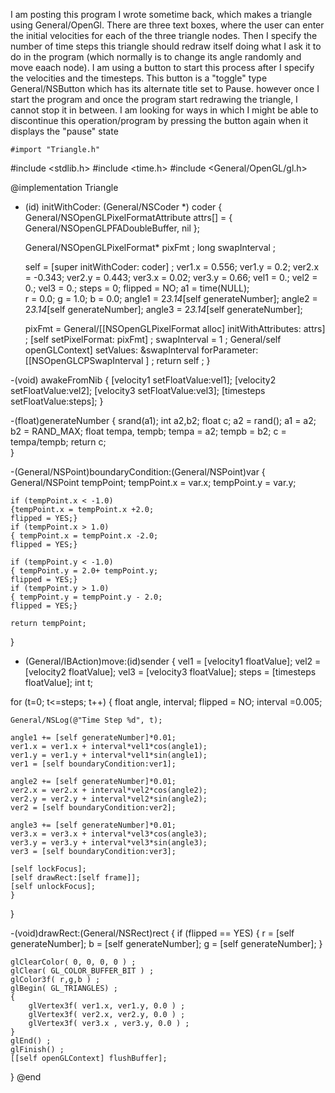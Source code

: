 I am posting this program I wrote sometime back, which makes a triangle using General/OpenGl. There are three text boxes, where the user can enter the initial velocities for each of the three triangle nodes. Then I specify the number of time steps this triangle should redraw itself doing what I ask it to do in the program (which normally is to change its angle randomly and move eaach node). I am using a button to start this process after I specify the velocities and the timesteps. This button is a "toggle" type General/NSButton which has its alternate title set to Pause. however once I start the program and once the program start redrawing the triangle, I cannot stop it in between. I am looking for ways in which I might be able to discontinue this operation/program by pressing the button again when it displays the "pause" state

    #import "Triangle.h"
#include <stdlib.h>
#include <time.h>
#include <General/OpenGL/gl.h>


@implementation Triangle

- (id) initWithCoder: (General/NSCoder *) coder
{
	 General/NSOpenGLPixelFormatAttribute attrs[] = 
    {
        General/NSOpenGLPFADoubleBuffer, nil
    };
	
    General/NSOpenGLPixelFormat* pixFmt ;
    long swapInterval ;
    
	self = [super initWithCoder: coder] ;
	ver1.x = 0.556;
	ver1.y = 0.2;
	ver2.x = -0.343;
	ver2.y = 0.443;
	ver3.x = 0.02;
	ver3.y = 0.66;
	vel1 = 0.;
	vel2 = 0.;
	vel3 = 0.;
	steps = 0;
	flipped = NO;
	a1 = time(NULL);	
	r = 0.0;
	g = 1.0;
	b = 0.0;
	angle1 = 2*3.14*[self generateNumber];
	angle2 = 2*3.14*[self generateNumber];
	angle3 = 2*3.14*[self generateNumber];


	
	pixFmt = General/[[NSOpenGLPixelFormat alloc] initWithAttributes: attrs] ;
    [self setPixelFormat: pixFmt] ;
    swapInterval = 1 ;
    General/self openGLContext] setValues: &swapInterval forParameter: [[NSOpenGLCPSwapInterval ] ;
	return self ;
}

-(void) awakeFromNib
{
[velocity1 setFloatValue:vel1];
[velocity2 setFloatValue:vel2];
[velocity3 setFloatValue:vel3];
[timesteps setFloatValue:steps];
}

-(float)generateNumber
	{
	srand(a1);
	int a2,b2;
	float c; 
	a2 = rand();
	a1 = a2;
	b2 = RAND_MAX;
	float tempa, tempb;
	tempa = a2;
	tempb = b2;
	c = tempa/tempb;
    return c;	
	}


-(General/NSPoint)boundaryCondition:(General/NSPoint)var
{
	General/NSPoint tempPoint;
	tempPoint.x = var.x;
	tempPoint.y = var.y;
	
	if (tempPoint.x < -1.0) 
	{tempPoint.x = tempPoint.x +2.0;
	flipped = YES;}
	if (tempPoint.x > 1.0)
	{ tempPoint.x = tempPoint.x -2.0;
	flipped = YES;}
	
	if (tempPoint.y < -1.0) 
	{ tempPoint.y = 2.0+ tempPoint.y;
	flipped = YES;}
	if (tempPoint.y > 1.0)
	{ tempPoint.y = tempPoint.y - 2.0;
	flipped = YES;}

	return tempPoint;	
}

- (General/IBAction)move:(id)sender
{
vel1 = [velocity1 floatValue];
vel2 = [velocity2 floatValue];
vel3 = [velocity3 floatValue];
steps = [timesteps floatValue];
int t;

for (t=0; t<=steps; t++)
	{
	float angle, interval;
	flipped = NO;
	interval =0.005;

	General/NSLog(@"Time Step %d", t);
	
	angle1 += [self generateNumber]*0.01;
	ver1.x = ver1.x + interval*vel1*cos(angle1);
	ver1.y = ver1.y + interval*vel1*sin(angle1);
	ver1 = [self boundaryCondition:ver1];
	
	angle2 += [self generateNumber]*0.01;
	ver2.x = ver2.x + interval*vel2*cos(angle2);
	ver2.y = ver2.y + interval*vel2*sin(angle2);
	ver2 = [self boundaryCondition:ver2];

	angle3 += [self generateNumber]*0.01;
	ver3.x = ver3.x + interval*vel3*cos(angle3);
	ver3.y = ver3.y + interval*vel3*sin(angle3);
	ver3 = [self boundaryCondition:ver3];

	[self lockFocus];
	[self drawRect:[self frame]];
	[self unlockFocus];
	}
}

-(void)drawRect:(General/NSRect)rect
{
	if (flipped == YES) {
	r = [self generateNumber];
	b = [self generateNumber];
	g = [self generateNumber];
	}
	
	glClearColor( 0, 0, 0, 0 ) ;
    glClear( GL_COLOR_BUFFER_BIT ) ;
    glColor3f( r,g,b ) ;
    glBegin( GL_TRIANGLES) ;
    {
        glVertex3f( ver1.x, ver1.y, 0.0 ) ;
        glVertex3f( ver2.x, ver2.y, 0.0 ) ;
	    glVertex3f( ver3.x , ver3.y, 0.0 ) ;
    }
    glEnd() ;
    glFinish() ;
	[[self openGLContext] flushBuffer];
}
@end

